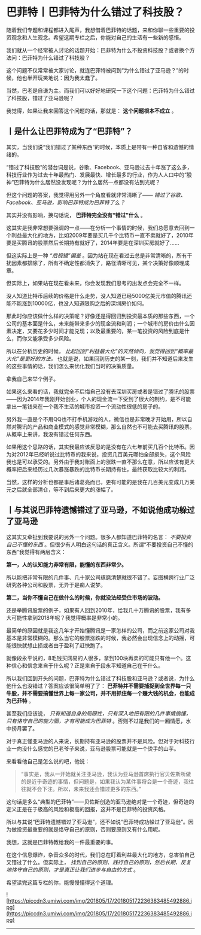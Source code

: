 # 巴菲特丨巴菲特为什么错过了科技股？

随着我们专题和课程都进入尾声，我想借着巴菲特的话题，来和你聊一些重要的投资观念和人生观念。希望这期专栏之后，你能对自己的生活有一些新的感悟。

我们就从一个经常被人讨论的话题开始：巴菲特为什么不投资科技股？或者换个方法问：巴菲特为什么错过了科技股？

这个问题不仅常常被大家讨论，就连巴菲特被问到“为什么错过了亚马逊？”的时候，他也半开玩笑地说：因为我太蠢了。

当然，巴老是自谦为主。而我们可以好好地研究一下这个问题：巴菲特为什么错过了科技股，错过了亚马逊呢？

我觉得，如果让我来回答这个问题的话，那就是： **这个问题根本不成立** 。

## 丨是什么让巴菲特成为了“巴菲特”？

其实，当我们说“我们错过了某种东西”的时候，本质上是带有一种自省和遗憾的情绪的。

“错过了科技股”的潜台词是说，谷歌、Facebook、亚马逊过去十年涨了这么多，科技行业作为过去十年最热门、发展最快、增长最多的行业，作为人人口中的“股神”巴菲特为什么居然没发现呢？为什么居然一点都没有沾到光呢？

但这个问题的答案，我觉得用另外一个角度看就非常清晰了—— *错过了谷歌、Facebook、亚马逊，影响巴菲特成为巴菲特了么？*

其实并没有影响，换句话说， **巴菲特完全没有“错过”什么** 。

这其实是我非常想要强调的一点——在分析一个事情的时候，我们总愿意去回到一个利益最大化的地方，比如2009年要是买几千个比特币一直不卖就好了，2010年要是买腾讯的股票然后长期持有就好了，2014年要是在深圳买房就好了……

但这实际上是一种 *“后视镜”偏差* 。因为站在现在看过去总是非常清晰的，所有干扰因素都排除了，所有不确定性都消失了，路径清晰可见，某个决策好像顺理成章。

但实际上，如果站在现在看未来，你会发现我们思考的出发点会完全不一样。

没人知道比特币后续的价格是什么走势，没人知道已经5000亿美元市值的腾讯还能不能涨到10000亿，也没人知道限购之后的深圳房价如何。

那此时你应该做什么样的决策呢？好像还是得回归到投资最本质的那些东西，一个公司的基本面是什么，未来能带来多少的现金流和利润；一个城市的房价由什么因素决定，又要花多少时间才能兑现；以及最重要的，某一笔投资的风险到底是什么，而你又能承受多少风险。

所以在分析历史的时候， *比起回到“利益最大化”的天然倾向，我觉得回到“概率最大化”是更好的方法。* 也就是说，如果回到历史的某一刻，我们并不知道后来发生的这些事情的话，我们怎么来优化我们当时的决策质量。

拿我自己来举个例子。

如果这么来看的话，我就完全不后悔自己没有去深圳买房或者是错过了腾讯的股票——因为2014年我刚开始创业，个人的现金流一下受到了很大的制约，是不可能拿出一笔钱来在一个我不生活的城市投资一个流动性很低的房子的。

另外我一直是个不用QQ也不打手机游戏的人，微信也是非常晚才开始用，所以自然对腾讯的产品和商业模式的感觉非常模糊，那么自然也不可能去买腾讯的股票。从概率上来讲，我没有错过任何东西。

如果用这个思路的话，其实我最应该反思的是没有在六七年前买几百个比特币。因为对2012年已经听说过比特币的我来说，投资几百美元哪怕全部损失，这个风险我也是可以承受的。另外由于我对账面上的涨跌一直不那么在意，所以应该有更大概率把后来经历过几次暴涨暴跌的比特币长期持有住，最终获取比较大的利润。

当然，这样的分析也都是事后诸葛亮而已，更有可能的是我在几百美元变成几万美元之后就全部清仓，等不到后来更大的涨幅了。

## 丨与其说巴菲特遗憾错过了亚马逊，不如说他成功躲过了亚马逊

这其实又牵扯到我要说的另外一个问题。很多人都知道巴菲特的名言： *不要投资自己不懂的东西* 。但很少有人明白这句话的真正含义。所谓“不要投资自己不懂的东西”我觉得有两层含义：

 **第一，人的认知能力非常有限，能懂的东西非常少。**

所以能把非常有限的几件事、几十家公司琢磨清楚就很不错了。妄图横跨行业广泛研究各种公司和股票，无异于是痴人说梦。

 **第二，当你不懂自己在做什么的时候，你就没法经受住市场的波动。**

还是举腾讯股票的例子，如果有人回到2010年，给我几十万腾讯的股票，我有多大可能性拿到2018年呢？我觉得概率是非常小的。

最简单的原因就是我这几年才开始懂腾讯是一家怎样的公司，而之前这家公司对我基本是非常模糊的。那么当它的股票涨跌的时候，我必然会出现信念上的动摇，可能很快就想止损或者由于盈利了赶快跑了。

就像段永平说的，8毛钱买网易的人很多，拿到100块再卖的可能只有他一个。这种信心和信念来自于什么呢？正是来自于段永平知道自己在干什么。

所以我们回到开头的问题，巴菲特为什么错过了科技股和亚马逊？或者说，为什么他什么也没错过？答案应该很简单明了了： **巴菲特并不需要捕捉到全世界每一只牛股，并不需要搞懂世界上每一家公司，并不用抓住每一个赚大钱的机会，也能成为巴菲特** 。

甚至我们应该说， *只有知道自身的局限性，只有深入地把有限的几件事情搞懂，只有恪守自己的能力圈，才有可能成为巴菲特* 。否则不过是我们的一厢情愿，水中捞月罢了。

对于真正懂亚马逊的人来说，长期持有亚马逊的股票并不是风险。但对于对科技行业一向没什么感觉的巴老爷子来说，亚马逊股票可能就是一个烫手的山芋。

来看看他自己是怎么说的吧，他说：

> “事实是，我从一开始就关注亚马逊，我认为亚马逊首席执行官贝佐斯所做的是近乎奇迹的事情，但问题是，如果我认为某件事将会是一个奇迹，我往往就不会下注。所以，未来我还会错过更多的东西。”

这句话是多么“典型的巴菲特”——贝佐斯创造的亚马逊绝对是一个奇迹，但奇迹的定义正是在于极高的风险和极高的回报，这并不是巴菲特的投资风格。

所以与其说“巴菲特遗憾错过了亚马逊”，还不如说“巴菲特成功躲过了亚马逊”。因为做投资最重要的就是恪守自己的原则，否则要原则又有什么用呢。

我想，这就是巴菲特教给我的一件最重要的事。

在这个信息爆炸，杂音众多的时代，我们总在盯着利益最大化的地方，总害怕自己又错过了什么。但实际上， *找到自己的原则、践行自己的原则，然后长期、反复地恪守自己的原则，才是真正让我们进步与自由的方式* 。

希望读完这篇专栏的你，能慢慢懂得这个道理。

![https://piccdn3.umiwi.com/img/201805/17/201805172236383485492886.jpg](https://piccdn3.umiwi.com/img/201805/17/201805172236383485492886.jpg)

---
